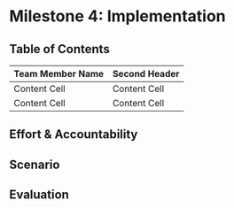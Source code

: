# Milestone 4: Implementation

## Table of Contents

| Team Member Name  | Second Header |
| ------------- | ------------- |
| Content Cell  | Content Cell  |
| Content Cell  | Content Cell  |

## Effort & Accountability

## Scenario

## Evaluation


